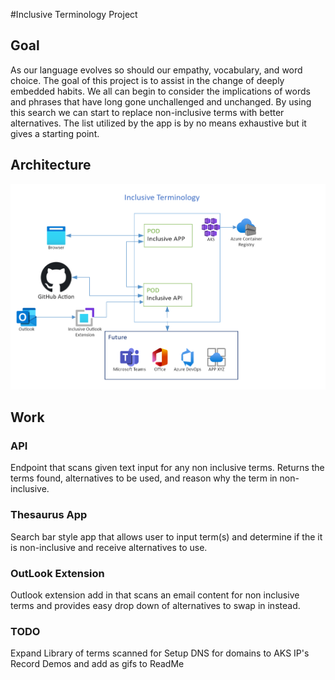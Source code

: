 #Inclusive Terminology Project

## Goal
As our language evolves so should our empathy, vocabulary, and word choice. The goal of this project is to assist in the change of deeply embedded habits. We all can begin to consider the implications of words and phrases that have long gone unchallenged and unchanged. By using this search we can start to replace non-inclusive terms with better alternatives. The list utilized by the app is by no means exhaustive but it gives a starting point.

## Architecture
![Architecture](/Architecture.png)

## Work
### API
Endpoint that scans given text input for any non inclusive terms. Returns the terms found, alternatives to be used, and reason why the term in non-inclusive. 

### Thesaurus App
Search bar style app that allows user to input term(s) and determine if the it is non-inclusive and receive alternatives to use. 

### OutLook Extension
Outlook extension add in that scans an email content for non inclusive terms and provides easy drop down of alternatives to swap in instead. 

### TODO
Expand Library of terms scanned for
Setup DNS for domains to AKS IP's
Record Demos and add as gifs to ReadMe
